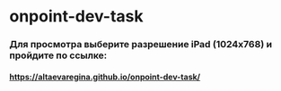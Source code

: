 # onpoint-dev-task

### Для просмотра выберите разрешение iPad (1024x768) и пройдите по ссылке:

#### https://altaevaregina.github.io/onpoint-dev-task/
